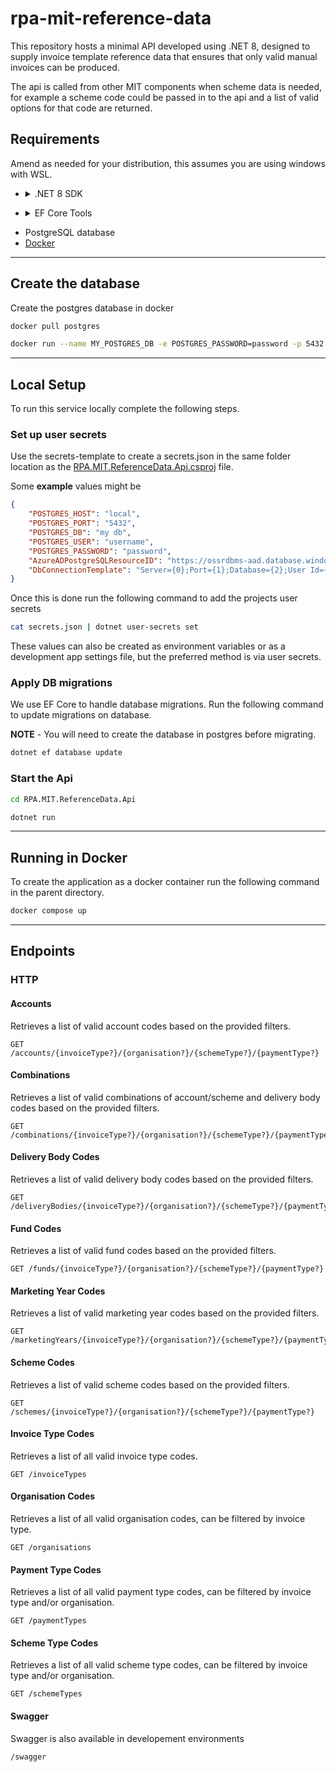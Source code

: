 # rpa-mit-reference-data

This repository hosts a minimal API developed using .NET 8, designed to supply invoice template reference data that ensures that only valid manual invoices can be produced.

The api is called from other MIT components when scheme data is needed, for example a scheme code could be passed in to the api and a list of valid options for that code are returned.

## Requirements

Amend as needed for your distribution, this assumes you are using windows with WSL.

- <details>
    <summary> .NET 8 SDK </summary>
    
    #### Basic instructions for installing the .NET 8 SDK on a debian based system.
  
    Amend as needed for your distribution.

    ```bash
    wget https://packages.microsoft.com/config/debian/12/packages-microsoft-prod.deb -O packages-microsoft-prod.deb
    sudo dpkg -i packages-microsoft-prod.deb
    sudo apt-get update && sudo apt-get install -y dotnet-sdk-8.0
    ```
</details>

- <details>
    <summary> EF Core Tools </summary>
    
    ```bash
    dotnet tool install --global dotnet-ef
    ```
</details>

-  PostgreSQL database
-  [Docker](https://docs.docker.com/desktop/install/linux-install/)
---
## Create the database

Create the postgres database in docker

```bash
docker pull postgres
```
```bash
docker run --name MY_POSTGRES_DB -e POSTGRES_PASSWORD=password -p 5432:5432 -d postgres
```

---
## Local Setup

To run this service locally complete the following steps.
### Set up user secrets

Use the secrets-template to create a secrets.json in the same folder location as the [RPA.MIT.ReferenceData.Api.csproj](https://github.com/DEFRA/rpa-mit-reference-data/blob/main/RPA.MIT.ReferenceData.Api/RPA.MIT.ReferenceData.Api.csproj "RPA.MIT.ReferenceData.Api.csproj") file. 

Some **example** values might be

```json
{
    "POSTGRES_HOST": "local",
    "POSTGRES_PORT": "5432",
    "POSTGRES_DB": "my db",
    "POSTGRES_USER": "username",
    "POSTGRES_PASSWORD": "password",
    "AzureADPostgreSQLResourceID": "https://ossrdbms-aad.database.windows.net/.default",
    "DbConnectionTemplate": "Server={0};Port={1};Database={2};User Id={3};Password={4};"
}
```

Once this is done run the following command to add the projects user secrets

```bash
cat secrets.json | dotnet user-secrets set
```

These values can also be created as environment variables or as a development app settings file, but the preferred method is via user secrets.

### Apply DB migrations

We use EF Core to handle database migrations. Run the following command to update migrations on database.

**NOTE** - You will need to create the database in postgres before migrating.

```bash
dotnet ef database update
```

### Start the Api

```bash
cd RPA.MIT.ReferenceData.Api
```
```bash
dotnet run
```


---
## Running in Docker

To create the application as a docker container run the following command in the parent directory.

```bash
docker compose up
```

---
## Endpoints

### HTTP

#### Accounts
Retrieves a list of valid account codes based on the provided filters.
```http
GET /accounts/{invoiceType?}/{organisation?}/{schemeType?}/{paymentType?}
```

#### Combinations
Retrieves a list of valid combinations of account/scheme and delivery body codes based on the provided filters.
```http
GET /combinations/{invoiceType?}/{organisation?}/{schemeType?}/{paymentType?}
```

#### Delivery Body Codes
Retrieves a list of valid delivery body codes based on the provided filters.
```http
GET /deliveryBodies/{invoiceType?}/{organisation?}/{schemeType?}/{paymentType?}
```

#### Fund Codes
Retrieves a list of valid fund codes based on the provided filters.
```http
GET /funds/{invoiceType?}/{organisation?}/{schemeType?}/{paymentType?}
```

#### Marketing Year Codes
Retrieves a list of valid marketing year codes based on the provided filters.
```http
GET /marketingYears/{invoiceType?}/{organisation?}/{schemeType?}/{paymentType?}
```

#### Scheme Codes
Retrieves a list of valid scheme codes based on the provided filters.
```http
GET /schemes/{invoiceType?}/{organisation?}/{schemeType?}/{paymentType?}
```

#### Invoice Type Codes
Retrieves a list of all valid invoice type codes.
```http
GET /invoiceTypes
```

#### Organisation Codes
Retrieves a list of all valid organisation codes, can be filtered by invoice type.
```http
GET /organisations
```

#### Payment Type Codes
Retrieves a list of all valid payment type codes, can be filtered by invoice type and/or organisation.
```http
GET /paymentTypes
```

#### Scheme Type Codes
Retrieves a list of all valid scheme type codes, can be filtered by invoice type and/or organisation.
```http
GET /schemeTypes
```

#### Swagger
Swagger is also available in developement environments
```http
/swagger
```